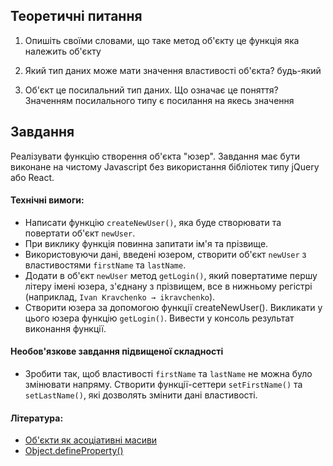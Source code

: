 ## Теоретичні питання
1. Опишіть своїми словами, що таке метод об'єкту
   це функція яка належить об'єкту

2. Який тип даних може мати значення властивості об'єкта?
будь-який

3. Об'єкт це посилальний тип даних. Що означає це поняття? 
Значенням посилального типу є посилання на якесь значення

## Завдання

Реалізувати функцію створення об'єкта "юзер". Завдання має бути виконане на чистому Javascript без використання бібліотек типу jQuery або React.

#### Технічні вимоги:

- Написати функцію `createNewUser()`, яка буде створювати та повертати об'єкт `newUser`.
- При виклику функція повинна запитати ім'я та прізвище.
- Використовуючи дані, введені юзером, створити об'єкт `newUser` з властивостями `firstName` та `lastName`.
- Додати в об'єкт `newUser` метод `getLogin()`, який повертатиме першу літеру імені юзера, з'єднану з прізвищем, все в нижньому регістрі (наприклад, `Ivan Kravchenko → ikravchenko`).
- Створити юзера за допомогою функції createNewUser(). Викликати у цього юзера функцію `getLogin()`. Вивести у консоль результат виконання функції.

#### Необов'язкове завдання підвищеної складності

- Зробити так, щоб властивості `firstName` та `lastName` не можна було змінювати напряму. Створити функції-сеттери `setFirstName()` та `setLastName()`, які дозволять змінити дані властивості.

#### Література:

- [Об'єкти як асоціативні масиви](https://learn.javascript.ru/object)
- [Object.defineProperty()](https://developer.mozilla.org/ru/docs/Web/JavaScript/Reference/Global_Objects/Object/defineProperty)
